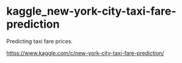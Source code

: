 # kaggle_new-york-city-taxi-fare-prediction

Predicting taxi fare prices.

https://www.kaggle.com/c/new-york-city-taxi-fare-prediction/
